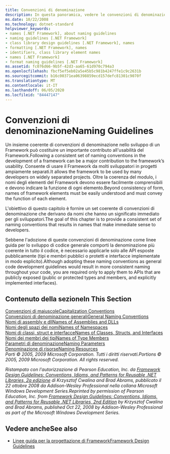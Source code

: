 ```yaml
---
title: Convenzioni di denominazione
description: In questa panoramica, vedere le convenzioni di denominazione da usare nello sviluppo di Framework. Passare ad articoli relativi a capitalizzazione, denominazione generale e altre linee guida.
ms.date: 10/22/2008
ms.technology: dotnet-standard
helpviewer_keywords:
- names [.NET Framework], about naming guidelines
- naming guidelines [.NET Framework]
- class library design guidelines [.NET Framework], names
- formatting [.NET Framework], names
- identifiers, class library element names
- names [.NET Framework]
- format naming guidelines [.NET Framework]
ms.assetid: fc076d66-9b5f-42d3-aa65-61d970c794a3
ms.openlocfilehash: fbcf5ef5eb02a5e45b5c981b4247ffe1c9c2631b
ms.sourcegitcommit: b16c00371ea06398859ecd157defc81301c9070f
ms.translationtype: MT
ms.contentlocale: it-IT
ms.lasthandoff: 06/05/2020
ms.locfileid: "84447147"
---
```

# <a name="naming-guidelines"></a><span data-ttu-id="caa38-104">Convenzioni di denominazione</span><span class="sxs-lookup"><span data-stu-id="caa38-104">Naming Guidelines</span></span>
<span data-ttu-id="caa38-105">Un insieme coerente di convenzioni di denominazione nello sviluppo di un Framework può costituire un importante contributo all'usabilità del Framework.</span><span class="sxs-lookup"><span data-stu-id="caa38-105">Following a consistent set of naming conventions in the development of a framework can be a major contribution to the framework’s usability.</span></span> <span data-ttu-id="caa38-106">Consente di usare il Framework da molti sviluppatori in progetti ampiamente separati.</span><span class="sxs-lookup"><span data-stu-id="caa38-106">It allows the framework to be used by many developers on widely separated projects.</span></span> <span data-ttu-id="caa38-107">Oltre la coerenza del modulo, i nomi degli elementi del Framework devono essere facilmente comprensibili e devono indicare la funzione di ogni elemento.</span><span class="sxs-lookup"><span data-stu-id="caa38-107">Beyond consistency of form, names of framework elements must be easily understood and must convey the function of each element.</span></span>  
  
 <span data-ttu-id="caa38-108">L'obiettivo di questo capitolo è fornire un set coerente di convenzioni di denominazione che derivano da nomi che hanno un significato immediato per gli sviluppatori.</span><span class="sxs-lookup"><span data-stu-id="caa38-108">The goal of this chapter is to provide a consistent set of naming conventions that results in names that make immediate sense to developers.</span></span>  
  
 <span data-ttu-id="caa38-109">Sebbene l'adozione di queste convenzioni di denominazione come linee guida per lo sviluppo di codice generale comporti la denominazione più coerente in tutto il codice, è necessario applicarle solo alle API esposte pubblicamente (tipi e membri pubblici o protetti e interfacce implementate in modo esplicito).</span><span class="sxs-lookup"><span data-stu-id="caa38-109">Although adopting these naming conventions as general code development guidelines would result in more consistent naming throughout your code, you are required only to apply them to APIs that are publicly exposed (public or protected types and members, and explicitly implemented interfaces).</span></span>  
  
## <a name="in-this-section"></a><span data-ttu-id="caa38-110">Contenuto della sezione</span><span class="sxs-lookup"><span data-stu-id="caa38-110">In This Section</span></span>  
 [<span data-ttu-id="caa38-111">Convenzioni di maiuscole</span><span class="sxs-lookup"><span data-stu-id="caa38-111">Capitalization Conventions</span></span>](capitalization-conventions.md)  
 [<span data-ttu-id="caa38-112">Convenzioni di denominazione generali</span><span class="sxs-lookup"><span data-stu-id="caa38-112">General Naming Conventions</span></span>](general-naming-conventions.md)  
 [<span data-ttu-id="caa38-113">Nomi di assembly e dll</span><span class="sxs-lookup"><span data-stu-id="caa38-113">Names of Assemblies and DLLs</span></span>](names-of-assemblies-and-dlls.md)  
 [<span data-ttu-id="caa38-114">Nomi degli spazi dei nomi</span><span class="sxs-lookup"><span data-stu-id="caa38-114">Names of Namespaces</span></span>](names-of-namespaces.md)  
 [<span data-ttu-id="caa38-115">Nomi di classi, struct e interfacce</span><span class="sxs-lookup"><span data-stu-id="caa38-115">Names of Classes, Structs, and Interfaces</span></span>](names-of-classes-structs-and-interfaces.md)  
 [<span data-ttu-id="caa38-116">Nomi dei membri dei tipi</span><span class="sxs-lookup"><span data-stu-id="caa38-116">Names of Type Members</span></span>](names-of-type-members.md)  
 [<span data-ttu-id="caa38-117">Parametri di denominazione</span><span class="sxs-lookup"><span data-stu-id="caa38-117">Naming Parameters</span></span>](naming-parameters.md)  
 [<span data-ttu-id="caa38-118">Denominazione di risorse</span><span class="sxs-lookup"><span data-stu-id="caa38-118">Naming Resources</span></span>](naming-resources.md)  
 <span data-ttu-id="caa38-119">*Parti © 2005, 2009 Microsoft Corporation. Tutti i diritti riservati.*</span><span class="sxs-lookup"><span data-stu-id="caa38-119">*Portions © 2005, 2009 Microsoft Corporation. All rights reserved.*</span></span>  
  
 <span data-ttu-id="caa38-120">*Ristampato con l'autorizzazione di Pearson Education, Inc. da [Framework Design Guidelines: Conventions, Idioms, and Patterns for Reusable .NET Libraries, 2a edizione](https://www.informit.com/store/framework-design-guidelines-conventions-idioms-and-9780321545619) di Krzysztof Cwalina and Brad Abrams, pubblicato il 22 ottobre 2008 da Addison-Wesley Professional nella collana Microsoft Windows Development Series.*</span><span class="sxs-lookup"><span data-stu-id="caa38-120">*Reprinted by permission of Pearson Education, Inc. from [Framework Design Guidelines: Conventions, Idioms, and Patterns for Reusable .NET Libraries, 2nd Edition](https://www.informit.com/store/framework-design-guidelines-conventions-idioms-and-9780321545619) by Krzysztof Cwalina and Brad Abrams, published Oct 22, 2008 by Addison-Wesley Professional as part of the Microsoft Windows Development Series.*</span></span>  
  
## <a name="see-also"></a><span data-ttu-id="caa38-121">Vedere anche</span><span class="sxs-lookup"><span data-stu-id="caa38-121">See also</span></span>

- [<span data-ttu-id="caa38-122">Linee guida per la progettazione di Framework</span><span class="sxs-lookup"><span data-stu-id="caa38-122">Framework Design Guidelines</span></span>](index.md)
